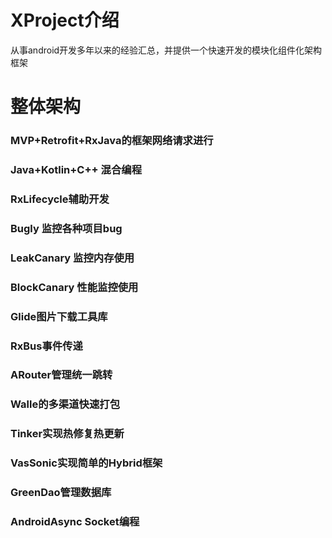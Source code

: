 # XProject介绍
从事android开发多年以来的经验汇总，并提供一个快速开发的模块化组件化架构框架

# 整体架构
### MVP+Retrofit+RxJava的框架网络请求进行

### Java+Kotlin+C++ 混合编程

### RxLifecycle辅助开发

### Bugly 监控各种项目bug

### LeakCanary 监控内存使用

### BlockCanary 性能监控使用

### Glide图片下载工具库

### RxBus事件传递

### ARouter管理统一跳转

### Walle的多渠道快速打包

### Tinker实现热修复热更新

### VasSonic实现简单的Hybrid框架

### GreenDao管理数据库

### AndroidAsync Socket编程
